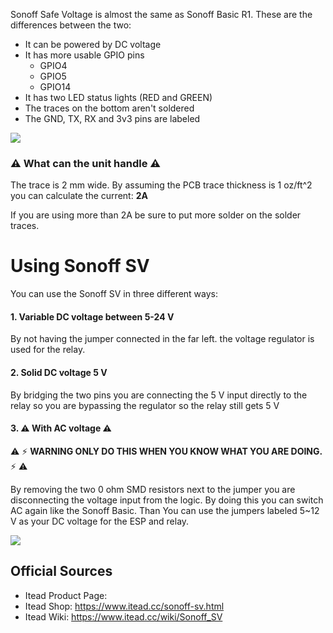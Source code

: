 Sonoff Safe Voltage is almost the same as Sonoff Basic R1.
These are the differences between the two:
* It can be powered by DC voltage
* It has more usable GPIO pins
    - GPIO4 
    - GPIO5 
    - GPIO14  
* It has two LED status lights (RED and GREEN)
* The traces on the bottom aren't soldered
* The GND, TX, RX and 3v3 pins are labeled 

![](https://i.imgur.com/ps8t37j.jpg)

### ⚠️ What can the unit handle ⚠️
The trace is 2 mm wide. By assuming the PCB trace thickness is 1 oz/ft^2 you can calculate the current: **2A**

If you are using more than 2A be sure to put more solder on the solder traces.

# Using Sonoff SV
You can use the Sonoff SV in three different ways:

#### 1. Variable DC voltage between 5-24 V 
By not having the jumper connected in the far left. the voltage regulator is used for the relay.

#### 2. Solid DC voltage 5 V
By bridging the two pins you are connecting the 5 V input directly to the relay so you are bypassing the regulator so the relay still gets 5 V

#### 3. ⚠️ With AC voltage ⚠️ 

⚠️ ⚡️ **WARNING ONLY DO THIS WHEN YOU KNOW WHAT YOU ARE DOING.** ⚡️ ⚠️ 

By removing the two 0 ohm SMD resistors next to the jumper you are disconnecting the voltage input from the logic.
By doing this you can switch AC again like the Sonoff Basic.
Than You can use the jumpers labeled 5~12 V as your DC voltage for the ESP and relay. 

![](https://www.itead.cc/wiki/images/4/47/Sonoff_SV_mode.jpg)

## Official Sources

* Itead Product Page: 
* Itead Shop: <https://www.itead.cc/sonoff-sv.html>
* Itead Wiki: <https://www.itead.cc/wiki/Sonoff_SV>
